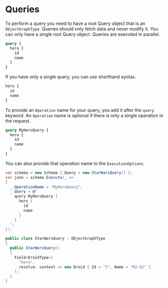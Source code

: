 # Queries

To perform a query you need to have a root Query object that is an `ObjectGraphType`.  Queries should only fetch data and never modify it.  You can only have a single root Query object.  Queries are executed in parallel.

```graphql
query {
  hero {
    id
    name
  }
}
```

If you have only a single query, you can use shorthand syntax.

```graphql
hero {
  id
  name
}
```

To provide an `Operation` name for your query, you add it after the `query` keyword.  An `Operation` name is optional if there is only a single operation in the request.

```graphql
query MyHeroQuery {
  hero {
    id
    name
  }
}
```

You can also provide that operation name to the `ExecutionOptions`.

```csharp
var schema = new Schema { Query = new StarWarsQuery() };
var json = schema.Execute(_ =>
{
  _.OperationName = "MyHeroQuery";
  _.Query = @"
    query MyHeroQuery {
      hero {
        id
        name
      }
    }
  ";
});
```

```csharp
public class StarWarsQuery : ObjectGraphType
{
  public StarWarsQuery()
  {
    Field<DroidType>(
      "hero",
      resolve: context => new Droid { Id = "1", Name = "R2-D2" }
    );
  }
}
```
